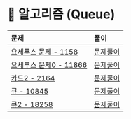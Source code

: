 # 📖 알고리즘 (Queue)
| 문제 | 풀이 |
|:--- |:--- |
| [요세푸스 문제 - 1158](https://www.acmicpc.net/problem/1158) | [문제풀이](./1158.py) |
| [요세푸스 문제0 - 11866](https://www.acmicpc.net/problem/11866) | [문제풀이](./11866.py) |
| [카드2 - 2164](https://www.acmicpc.net/problem/2164) | [문제풀이](./2164.py) |
| [큐 - 10845](https://www.acmicpc.net/problem/10845) | [문제풀이](./10845.py) |
| [큐2 - 18258](https://www.acmicpc.net/problem/18258) | [문제풀이](./18258.py) |